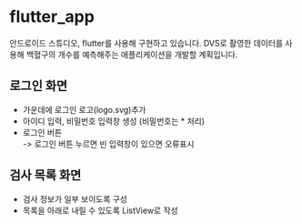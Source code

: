# flutter_app

안드로이드 스튜디오, flutter를 사용해 구현하고 있습니다.
DVS로 촬영한 데이터를 사용해 백혈구의 개수를 예측해주는 애플리케이션을 개발할 계획입니다.


## 로그인 화면
- 가운데에 로그인 로고(logo.svg)추가
- 아이디 입력, 비밀번호 입력창 생성 (비밀번호는 * 처리)
- 로그인 버튼    
-> 로그인 버튼 누르면 빈 입력창이 있으면 오류표시

## 검사 목록 화면
- 검사 정보가 일부 보이도록 구성
- 목록을 아래로 내릴 수 있도록 ListView로 작성

